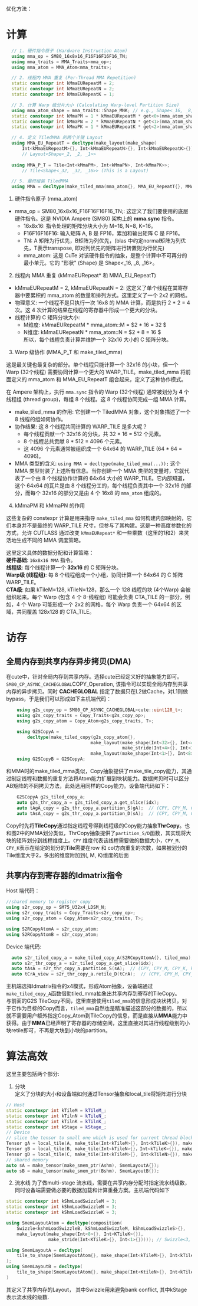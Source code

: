 优化方法：
# 计算
```c++
  // 1. 硬件指令原子 (Hardware Instruction Atom)
  using mma_op = SM80_16x8x16_F16F16F16F16_TN;
  using mma_traits = MMA_Traits<mma_op>;
  using mma_atom = MMA_Atom<mma_traits>;

  // 2. 线程内 MMA 重复 (Per-Thread MMA Repetition)
  static constexpr int kMmaEURepeatM = 2;
  static constexpr int kMmaEURepeatN = 2;
  static constexpr int kMmaEURepeatK = 1;

  // 3. 计算 Warp 级分片大小 (Calculating Warp-level Partition Size)
  using mma_atom_shape = mma_traits::Shape_MNK; // e.g., Shape<_16, _8, _16>
  static constexpr int kMmaPM = 1 * kMmaEURepeatM * get<0>(mma_atom_shape{}); // 1 * 2 * 16 = 32
  static constexpr int kMmaPN = 2 * kMmaEURepeatN * get<1>(mma_atom_shape{}); // 2 * 2 * 8  = 32
  static constexpr int kMmaPK = 1 * kMmaEURepeatK * get<2>(mma_atom_shape{}); // 1 * 1 * 16 = 16

  // 4. 定义 TiledMMA 的两个关键 Layout
  using MMA_EU_RepeatT = decltype(make_layout(make_shape(
      Int<kMmaEURepeatM>{}, Int<kMmaEURepeatN>{}, Int<kMmaEURepeatK>{})));
      // Layout<Shape<_2, _2, _1>>
      
  using MMA_P_T = Tile<Int<kMmaPM>, Int<kMmaPN>, Int<kMmaPK>>; 
      // Tile<Shape<_32, _32, _16>> (This is a Layout)

  // 5. 最终组装 TiledMMA
  using MMA = decltype(make_tiled_mma(mma_atom{}, MMA_EU_RepeatT{}, MMA_P_T{}));
  ```
1. 硬件指令原子 (mma_atom)

* mma_op = SM80_16x8x16_F16F16F16F16_TN;: 这定义了我们要使用的底层硬件指令。这是 NVIDIA Ampere (SM80) 架构上的 __mma.sync__ 指令。
    * 16x8x16: 指令处理的矩阵分块大小为 M=16, N=8, K=16。
    * F16F16F16F16: 输入矩阵 A, B 是 FP16，累加和输出矩阵 C 是 FP16。
    * TN: A 矩阵为行优先，B矩阵为列优先，(blas 中约定normal矩阵为列优先，T表示transpose, 即对列优先的矩阵进行转置则为行优先)
    * mma_atom: 这是 CuTe 对该硬件指令的抽象，是整个计算中不可再分的最小单元。它的 "形状" (Shape) 是 Shape<_16, _8, _16>。
2. 线程内 MMA 重复 (kMmaEURepeat* 和 MMA_EU_RepeatT)
* kMmaEURepeatM = 2, kMmaEURepeatN = 2: 这定义了单个线程在其寄存器中要累积的 mma_atom 的数量和排列方式。这里定义了一个 2x2 的网格。
* 物理意义: 一个线程不是只执行一次 16x8 的 MMA 计算，而是执行 2 * 2 = 4 次。这 4 次计算的结果在线程的寄存器中形成一个更大的分块。
* 线程计算的 C 矩阵分块大小:
    * M维度: kMmaEURepeatM * mma_atom::M = $2 * 16 = 32  $
    * N维度: kMmaEURepeatN * mma_atom::N = $2 * 8 = 16 $  <br>
所以，每个线程负责计算并维护一个 32x16 大小的 C 矩阵分块。
3. Warp 级协作 (MMA_P_T 和 make_tiled_mma)

这是最关键也最复杂的部分。单个线程只能计算一个 32x16 的小块，但一个 Warp (32个线程) 需要协同计算一个更大的 WARP_TILE。make_tiled_mma 将前面定义的 mma_atom 和 MMA_EU_RepeatT 组合起来，定义了这种协作模式。

在 Ampere 架构上，执行 `mma.sync` 指令的 Warp (32个线程) 通常被划分为 __4__ 个线程组 (thread group)，每组 8 个线程。这 8 个线程协同完成一组 MMA 计算。

* make_tiled_mma 的作用: 它创建一个 TiledMMA 对象，这个对象描述了一个 8 线程的组如何协作。
* 协作结果: 这 8 个线程共同计算的 WARP_TILE 是多大呢？
    * 每个线程贡献一个 32x16 的分块，共 32 * 16 = 512 个元素。
    * 8 个线程总共贡献 8 * 512 = 4096 个元素。
    * 这 4096 个元素通常被组织成一个 64x64 的 WARP_TILE (64 * 64 = 4096)。
* MMA 类型的含义:
`using MMA = decltype(make_tiled_mma(...));`
这个 MMA 类型封装了上述所有信息。当你创建一个 MMA 类型的变量时，它就代表了一个由 8 个线程协作计算的 64x64 大小的 WARP_TILE。它内部知道，这个 64x64 的瓦片是由 8 个线程分工的，每个线程负责其中一个 32x16 的部分，而每个 32x16 的部分又是由 4 个 16x8 的 `mma_atom` 组成的。
4. kMmaPM 和 kMmaPN 的作用

这些复杂的 constexpr 计算是用来指导 `make_tiled_mma` 如何构建内部映射的，它们本身并不是最终的 WARP_TILE 尺寸，但参与了其构建。这是一种高度参数化的方式，允许 CUTLASS 通过改变 `kMmaEURepeat*` 和一些乘数（这里的1和2）来灵活地生成不同的 MMA 调度策略。

这里定义具体的数据分配和计算策略：<br>
**硬件基础**: `16x8x16 MMA` 指令。<br>
**线程级**: 每个线程计算一个 **32x16** 的 C 矩阵分块。<br>
**Warp级 (线程组)**: 每 8 个线程组成一个小组，协同计算一个 64x64 的 C 矩阵 WARP_TILE。<br>
**CTA级**: 如果 kTileM=128, kTileN=128，那么一个 128 线程的块 (4个Warp) 会被组织起来。每个 Warp (包含 4 个 8-线程组) 可能会负责 CTA_TILE 的一部分，例如，4 个 Warp 可能形成一个 2x2 的网格，每个 Warp 负责一个 64x64 的区域，共同覆盖 128x128 的 CTA_TILE。

# 访存
## 全局内存到共享内存异步拷贝(__DMA__) <br>
在cute中，针对全局内存到共享内存。选择cute已经定义好的抽象能力即可。`SM80_CP_ASYNC_CACHEGLOBAL`COPY_Operation, 该指令可以实现全局内存到共享内存的异步拷贝。同时 __CACHEGLOBAL__ 指定了数据只在L2做Cache，对L1则做bypass，于是我们可以形成如下主机端代码：
```c++
    using g2s_copy_op = SM80_CP_ASYNC_CACHEGLOBAL<cute::uint128_t>;
    using g2s_copy_traits = Copy_Traits<g2s_copy_op>;
    using g2s_copy_atom = Copy_Atom<g2s_copy_traits, T>;

    using G2SCopyA =
        decltype(make_tiled_copy(g2s_copy_atom{},
                                make_layout(make_shape(Int<32>{}, Int<4>{}),
                                            make_stride(Int<4>{}, Int<1>{})),
                                make_layout(make_shape(Int<1>{}, Int<8>{}))));
    using G2SCopyB = G2SCopyA;
```
和MMA时的make_tiled_mma类似，Copy抽象提供了make_tile_copy能力，其通过制定线程和数据的重复方法将Atom能力扩展到块状能力。数据拷贝时可以区分AB矩阵的不同拷贝方法，此处选用同样的Copy能力。设备端代码如下：
```c++
    G2SCopyA g2s_tiled_copy_a;
    auto g2s_thr_copy_a = g2s_tiled_copy_a.get_slice(idx);
    auto tAgA_copy = g2s_thr_copy_a.partition_S(gA);  // (CPY, CPY_M, CPY_K, k)
    auto tAsA_copy = g2s_thr_copy_a.partition_D(sA);  // (CPY, CPY_M, CPY_K, kStage)
```
Copy时先将**TileCopy**通过指定线程号得到线程级的Copy能力抽象**ThrCopy**。也和图2中的MMA划分类似，ThrCopy抽象提供了`partition_S/D`函数，其实现将大块的矩阵划分到线程维度上。`CPY` 维度代表该线程需要做的数据大小，`CPY_M、CPY_K`表示在给定的划分的**Tile**需要在row 和 col方向重复的次数，如果被划分的Tile维度大于2，多出的维度附加到(, M, K)维度的后面
## 共享内存到寄存器的ldmatrix指令
Host 端代码：
```c++
//shared memory to register copy
using s2r_copy_op = SM75_U32x4_LDSM_N;
using s2r_copy_traits = Copy_Traits<s2r_copy_op>;
using s2r_copy_atom = Copy_Atom<s2r_copy_traits, T>;

using S2RCopyAtomA = s2r_copy_atom;
using S2RCopyAtomB = s2r_copy_atom;
```
Device 端代码:
```c++
  auto s2r_tiled_copy_a = make_tiled_copy_A(S2RCopyAtomA{}, tiled_mma);
  auto s2r_thr_copy_a = s2r_tiled_copy_a.get_slice(idx);
  auto tAsA = s2r_thr_copy_a.partition_S(sA);  // (CPY, CPY_M, CPY_K, kStage)
  auto tCrA_view = s2r_thr_copy_a.retile_D(tCrA);  // (CPY, CPY_M, CPY_K)
```
主机端选择ldmatrix指令的x4模式，形成Atom抽象，设备端通过`make_tiled_copy_A`函数借助tiled_mma抽象出共享内存到寄存的TileCopy。   
与前面的G2S TileCopy不同，这里直接使用`tiled_mma`的信息形成块状拷贝。对于它作为目标的Copy而言，`tiled_mma`自然也是精准描述这部分的数据的，所以就不需要用户额外指定Copy_Atom到TileCopy的信息，而是直接从**MMA**能力中获得。由于**MMA**已经声明了寄存器的存储空间，这里直接对其进行线程级别的小块retile即可，不再是大块到小块的partition。

# 算法高效  
这里主要包括两个部分:  
1. 分块  
定义了分块的大小和设备端如何通过Tensor抽象和local_tile将矩阵进行分块
```cpp
// Host
static constexpr int kTileM = kTileM_;
static constexpr int kTilnN = kTileN_;
static constexpr int kTilnK = kTilnK_;
static constexpr int kStage = kStage_;
// Device
// slice the tensor to small one which is used for current thread block
Tensor gA = local_tile(A, make_tile(Int<kTileM>{}, Int<kTileK>{}), make_coord(iy, _));
Tensor gB = local_tile(B, make_tile(Int<kTileN>{}，Int<kTileK>{}), make_coord(ix, _));
Tensor gD = local_tile(C, make_tile(Int<kTileM>{}, Int<kTileN>{}), make_coord(iy, ix));
// shared memory
auto sA = make_tensor(make_smem_ptr(Ashm), SmemLayoutA{});
auto sB = make_tensor(make_smem_ptr(Bshm), SmemLayoutB{});
```

2. 流水线
为了做multi-stage 流水线，需要在共享内存分配时指定流水线级数，同时设备端需要做必要的数据加载和计算重叠方案。主机端代码如下
```cpp
static constexpr int kShmLoadSwizzleM = 3;
static constexpr int kShmLoadSwizzleN = 3;
static constexpr int kShmLoadSwizzleK = 3;

using SmemLayoutAtom = decltype(composition(
    Swizzle<kshmLoadSwizzleB, kShmLoadSwizzleM, kShmLoadSwizzleS>{},
    make_layout(make_shape(Int<8>{}, Int<KTileK>{}),
                make_stride(Int<KTileK>{}, Int<1>{})))); // Swizzle<3, 3, 3> Layout

using SmemLayoutA = decltype(
    tile_to_shape(SmemLayoutAtom{}, make_shape(Int<kTileM>{}, Int<kTileN>{}, Int<kStage>{}))
);
using SmemLayoutB = decltype(
    tile_to_shape(SmemLayoutAtom{}, make_shape(Int<KtileN>{}, Int<kTileK>{}, Int<kStage>{}));
)
```
其定义了共享内存的Layout， 其中Swizzle用来避免bank conflict, 其中kStage表示流水线的级数.



    
